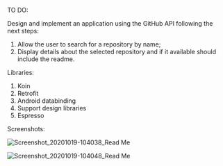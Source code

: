 TO DO:

Design and implement an application using the GitHub API following the next steps:
1. Allow the user to search for a repository by name;
2. Display details about the selected repository and if it available should include the readme.

Libraries:

1. Koin 
2. Retrofit 
3. Android databinding 
4. Support design libraries 
5. Espresso


Screenshots:

![Screenshot_20201019-104038_Read Me](https://user-images.githubusercontent.com/33603567/96415916-f16d5280-11f7-11eb-8afe-d7bd0e3acf20.jpg)

![Screenshot_20201019-104048_Read Me](https://user-images.githubusercontent.com/33603567/96415925-f4684300-11f7-11eb-8ed0-9b1180e82d31.jpg)


